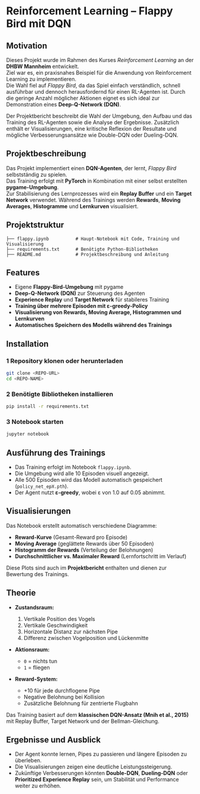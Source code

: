 # Reinforcement Learning – Flappy Bird mit DQN

## Motivation
Dieses Projekt wurde im Rahmen des Kurses *Reinforcement Learning* an der **DHBW Mannheim** entwickelt.  
Ziel war es, ein praxisnahes Beispiel für die Anwendung von Reinforcement Learning zu implementieren.  
Die Wahl fiel auf *Flappy Bird*, da das Spiel einfach verständlich, schnell ausführbar und dennoch herausfordernd für einen RL-Agenten ist. Durch die geringe Anzahl möglicher Aktionen eignet es sich ideal zur Demonstration eines **Deep-Q-Network (DQN)**.  

Der Projektbericht beschreibt die Wahl der Umgebung, den Aufbau und das Training des RL-Agenten sowie die Analyse der Ergebnisse. Zusätzlich enthält er Visualisierungen, eine kritische Reflexion der Resultate und mögliche Verbesserungsansätze wie Double-DQN oder Dueling-DQN.

## Projektbeschreibung
Das Projekt implementiert einen **DQN-Agenten**, der lernt, *Flappy Bird* selbstständig zu spielen.  
Das Training erfolgt mit **PyTorch** in Kombination mit einer selbst erstellten **pygame-Umgebung**.  
Zur Stabilisierung des Lernprozesses wird ein **Replay Buffer** und ein **Target Network** verwendet. Während des Trainings werden **Rewards**, **Moving Averages**, **Histogramme** und **Lernkurven** visualisiert.

## Projektstruktur
```
├── flappy.ipynb          # Haupt-Notebook mit Code, Training und Visualisierung
├── requirements.txt      # Benötigte Python-Bibliotheken
├── README.md             # Projektbeschreibung und Anleitung
```

## Features
- Eigene **Flappy-Bird-Umgebung** mit pygame  
- **Deep-Q-Network (DQN)** zur Steuerung des Agenten  
- **Experience Replay** und **Target Network** für stabileres Training  
- **Training über mehrere Episoden mit ε-greedy-Policy**  
- **Visualisierung von Rewards, Moving Average, Histogrammen und Lernkurven**  
- **Automatisches Speichern des Modells während des Trainings**

## Installation

### 1️ Repository klonen oder herunterladen
```bash
git clone <REPO-URL>
cd <REPO-NAME>
```

### 2️ Benötigte Bibliotheken installieren
```bash
pip install -r requirements.txt
```

### 3️ Notebook starten
```bash
jupyter notebook
```

## Ausführung des Trainings
- Das Training erfolgt im Notebook `flappy.ipynb`.  
- Die Umgebung wird alle 10 Episoden visuell angezeigt.  
- Alle 500 Episoden wird das Modell automatisch gespeichert (`policy_net_epX.pth`).  
- Der Agent nutzt **ε-greedy**, wobei ε von 1.0 auf 0.05 abnimmt.

## Visualisierungen
Das Notebook erstellt automatisch verschiedene Diagramme:
- **Reward-Kurve** (Gesamt-Reward pro Episode)  
- **Moving Average** (geglättete Rewards über 50 Episoden)  
- **Histogramm der Rewards** (Verteilung der Belohnungen)  
- **Durchschnittlicher vs. Maximaler Reward** (Lernfortschritt im Verlauf)

Diese Plots sind auch im **Projektbericht** enthalten und dienen zur Bewertung des Trainings.

## Theorie
- **Zustandsraum:**  
  1. Vertikale Position des Vogels  
  2. Vertikale Geschwindigkeit  
  3. Horizontale Distanz zur nächsten Pipe  
  4. Differenz zwischen Vogelposition und Lückenmitte  

- **Aktionsraum:**  
  - `0` = nichts tun  
  - `1` = fliegen  

- **Reward-System:**  
  - +10 für jede durchflogene Pipe  
  - Negative Belohnung bei Kollision  
  - Zusätzliche Belohnung für zentrierte Flugbahn  

Das Training basiert auf dem **klassischen DQN-Ansatz (Mnih et al., 2015)** mit Replay Buffer, Target Network und der Bellman-Gleichung.

## Ergebnisse und Ausblick
- Der Agent konnte lernen, Pipes zu passieren und längere Episoden zu überleben.  
- Die Visualisierungen zeigen eine deutliche Leistungssteigerung.  
- Zukünftige Verbesserungen könnten **Double-DQN**, **Dueling-DQN** oder **Prioritized Experience Replay** sein, um Stabilität und Performance weiter zu erhöhen.
